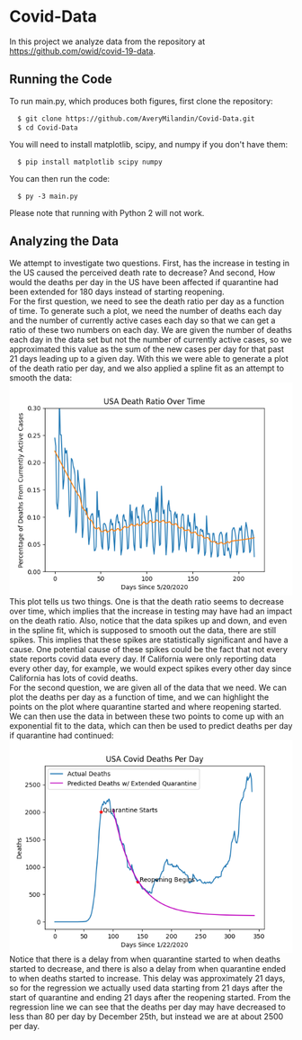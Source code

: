 # Covid-Data

In this project we analyze data from the repository at https://github.com/owid/covid-19-data.
## Running the Code
To run main.py, which produces both figures, first clone the repository:
```
  $ git clone https://github.com/AveryMilandin/Covid-Data.git
  $ cd Covid-Data
```
You will need to install matplotlib, scipy, and numpy if you don't have them:
```
  $ pip install matplotlib scipy numpy
```
You can then run the code:
```
  $ py -3 main.py
```
Please note that running with Python 2 will not work.
## Analyzing the Data
  We attempt to investigate two questions. First, has the increase in testing in the US caused the perceived death rate to decrease? And second, How would the deaths per day in the US have been affected if quarantine had been extended for 180 days instead of starting reopening. <br />
  For the first question, we need to see the death ratio per day as a function of time. To generate such a plot, we need the number of deaths each day and the number of currently active cases each day so that we can get a ratio of these two numbers on each day. We are given the number of deaths each day in the data set but not the number of currently active cases, so we approximated this value as the sum of the new cases per day for that past 21 days leading up to a given day. With this we were able to generate a plot of the death ratio per day, and we also applied a spline fit as an attempt to smooth the data: <br />
  ![alt text](https://github.com/AveryMilandin/Covid-Data/blob/main/DeathRatio.png)
  <br /> This plot tells us two things. One is that the death ratio seems to decrease over time, which implies that the increase in testing may have had an impact on the death ratio. Also, notice that the data spikes up and down, and even in the spline fit, which is supposed to smooth out the data, there are still spikes. This implies that these spikes are statistically significant and have a cause. One potential cause of these spikes could be the fact that not every state reports covid data every day. If California were only reporting data every other day, for example, we would expect spikes every other day since California has lots of covid deaths.
  <br /> For the second question, we are given all of the data that we need. We can plot the deaths per day as a function of time, and we can highlight the points on the plot where quarantine started and where reopening started. We can then use the data in between these two points to come up with an exponential fit to the data, which can then be used to predict deaths per day if quarantine had continued: <br />
  ![alt text](https://github.com/AveryMilandin/Covid-Data/blob/main/DeathsPerDay.png)
  <br /> Notice that there is a delay from when quarantine started to when deaths started to decrease, and there is also a delay from when quarantine ended to when deaths started to increase. This delay was approximately 21 days, so for the regression we actually used data starting from 21 days after the start of quarantine and ending 21 days after the reopening started. From the regression line we can see that the deaths per day may have decreased to less than 80 per day by December 25th, but instead we are at about 2500 per day.
